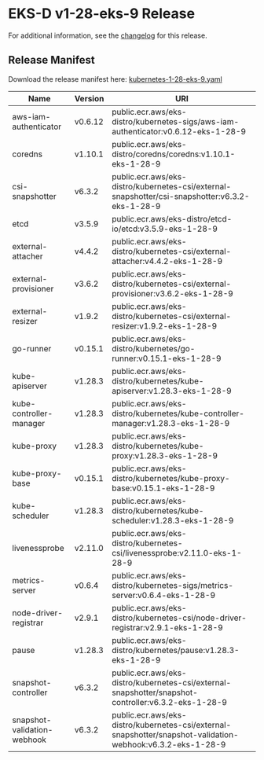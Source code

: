 # EKS-D v1-28-eks-9 Release

For additional information, see the [changelog](CHANGELOG-v1-28-eks-9.md) for this release.

## Release Manifest

Download the release manifest here: [kubernetes-1-28-eks-9.yaml](https://distro.eks.amazonaws.com/kubernetes-1-28/kubernetes-1-28-eks-9.yaml)

| Name | Version | URI |
|------|---------|-----|
| aws-iam-authenticator | v0.6.12 | public.ecr.aws/eks-distro/kubernetes-sigs/aws-iam-authenticator:v0.6.12-eks-1-28-9 |
| coredns | v1.10.1 | public.ecr.aws/eks-distro/coredns/coredns:v1.10.1-eks-1-28-9 |
| csi-snapshotter | v6.3.2 | public.ecr.aws/eks-distro/kubernetes-csi/external-snapshotter/csi-snapshotter:v6.3.2-eks-1-28-9 |
| etcd | v3.5.9 | public.ecr.aws/eks-distro/etcd-io/etcd:v3.5.9-eks-1-28-9 |
| external-attacher | v4.4.2 | public.ecr.aws/eks-distro/kubernetes-csi/external-attacher:v4.4.2-eks-1-28-9 |
| external-provisioner | v3.6.2 | public.ecr.aws/eks-distro/kubernetes-csi/external-provisioner:v3.6.2-eks-1-28-9 |
| external-resizer | v1.9.2 | public.ecr.aws/eks-distro/kubernetes-csi/external-resizer:v1.9.2-eks-1-28-9 |
| go-runner | v0.15.1 | public.ecr.aws/eks-distro/kubernetes/go-runner:v0.15.1-eks-1-28-9 |
| kube-apiserver | v1.28.3 | public.ecr.aws/eks-distro/kubernetes/kube-apiserver:v1.28.3-eks-1-28-9 |
| kube-controller-manager | v1.28.3 | public.ecr.aws/eks-distro/kubernetes/kube-controller-manager:v1.28.3-eks-1-28-9 |
| kube-proxy | v1.28.3 | public.ecr.aws/eks-distro/kubernetes/kube-proxy:v1.28.3-eks-1-28-9 |
| kube-proxy-base | v0.15.1 | public.ecr.aws/eks-distro/kubernetes/kube-proxy-base:v0.15.1-eks-1-28-9 |
| kube-scheduler | v1.28.3 | public.ecr.aws/eks-distro/kubernetes/kube-scheduler:v1.28.3-eks-1-28-9 |
| livenessprobe | v2.11.0 | public.ecr.aws/eks-distro/kubernetes-csi/livenessprobe:v2.11.0-eks-1-28-9 |
| metrics-server | v0.6.4 | public.ecr.aws/eks-distro/kubernetes-sigs/metrics-server:v0.6.4-eks-1-28-9 |
| node-driver-registrar | v2.9.1 | public.ecr.aws/eks-distro/kubernetes-csi/node-driver-registrar:v2.9.1-eks-1-28-9 |
| pause | v1.28.3 | public.ecr.aws/eks-distro/kubernetes/pause:v1.28.3-eks-1-28-9 |
| snapshot-controller | v6.3.2 | public.ecr.aws/eks-distro/kubernetes-csi/external-snapshotter/snapshot-controller:v6.3.2-eks-1-28-9 |
| snapshot-validation-webhook | v6.3.2 | public.ecr.aws/eks-distro/kubernetes-csi/external-snapshotter/snapshot-validation-webhook:v6.3.2-eks-1-28-9 |
